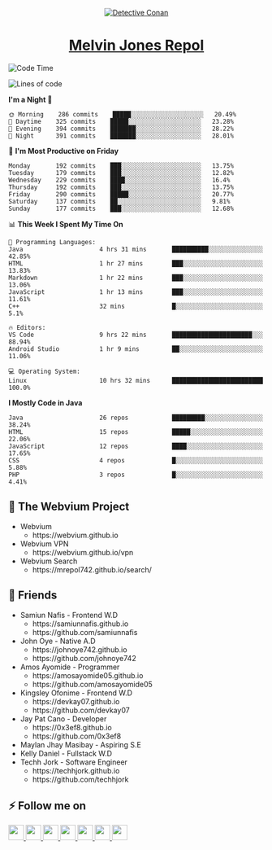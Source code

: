 <p align="center">

<a href="https://mrepol742.github.io">
  <img alt="Detective Conan" src="https://mrepol742-gif-randomizer.vercel.app/api/#2" /> 
  </a> 
<h1 align="center"><a href="https://mrepol742.github.io/">Melvin Jones Repol</a></h1>
</p>

<!--START_SECTION:waka-->
![Code Time](http://img.shields.io/badge/Code%20Time-755%20hrs%2052%20mins-blue)

![Lines of code](https://img.shields.io/badge/From%20Hello%20World%20I%27ve%20Written-237%20Thousand%20lines%20of%20code-blue)

**I'm a Night 🦉** 

```text
🌞 Morning    286 commits    █████░░░░░░░░░░░░░░░░░░░░   20.49% 
🌆 Daytime    325 commits    █████░░░░░░░░░░░░░░░░░░░░   23.28% 
🌃 Evening    394 commits    ███████░░░░░░░░░░░░░░░░░░   28.22% 
🌙 Night      391 commits    ███████░░░░░░░░░░░░░░░░░░   28.01%

```
📅 **I'm Most Productive on Friday** 

```text
Monday       192 commits    ███░░░░░░░░░░░░░░░░░░░░░░   13.75% 
Tuesday      179 commits    ███░░░░░░░░░░░░░░░░░░░░░░   12.82% 
Wednesday    229 commits    ████░░░░░░░░░░░░░░░░░░░░░   16.4% 
Thursday     192 commits    ███░░░░░░░░░░░░░░░░░░░░░░   13.75% 
Friday       290 commits    █████░░░░░░░░░░░░░░░░░░░░   20.77% 
Saturday     137 commits    ██░░░░░░░░░░░░░░░░░░░░░░░   9.81% 
Sunday       177 commits    ███░░░░░░░░░░░░░░░░░░░░░░   12.68%

```


📊 **This Week I Spent My Time On** 

```text
💬 Programming Languages: 
Java                     4 hrs 31 mins       ██████████░░░░░░░░░░░░░░░   42.85% 
HTML                     1 hr 27 mins        ███░░░░░░░░░░░░░░░░░░░░░░   13.83% 
Markdown                 1 hr 22 mins        ███░░░░░░░░░░░░░░░░░░░░░░   13.06% 
JavaScript               1 hr 13 mins        ███░░░░░░░░░░░░░░░░░░░░░░   11.61% 
C++                      32 mins             █░░░░░░░░░░░░░░░░░░░░░░░░   5.1%

🔥 Editors: 
VS Code                  9 hrs 22 mins       ██████████████████████░░░   88.94% 
Android Studio           1 hr 9 mins         ██░░░░░░░░░░░░░░░░░░░░░░░   11.06%

💻 Operating System: 
Linux                    10 hrs 32 mins      █████████████████████████   100.0%

```

**I Mostly Code in Java** 

```text
Java                     26 repos            █████████░░░░░░░░░░░░░░░░   38.24% 
HTML                     15 repos            █████░░░░░░░░░░░░░░░░░░░░   22.06% 
JavaScript               12 repos            ████░░░░░░░░░░░░░░░░░░░░░   17.65% 
CSS                      4 repos             █░░░░░░░░░░░░░░░░░░░░░░░░   5.88% 
PHP                      3 repos             █░░░░░░░░░░░░░░░░░░░░░░░░   4.41%

```



<!--END_SECTION:waka-->

## 🚧 The Webvium Project
<ul>
<li>Webvium
      <ul>
      <li>https://webvium.github.io</li>
    </ul>
  </li>
  <li>Webvium VPN
      <ul>
      <li>https://webvium.github.io/vpn</li>
    </ul>
  </li>
  <li>Webvium Search
      <ul>
      <li>https://mrepol742.github.io/search/</li>
    </ul>
  </li>
  </ul>

## 👥 Friends
<ul>
  <li>Samiun Nafis - Frontend W.D
      <ul>
      <li>https://samiunnafis.github.io</li>
      <li>https://github.com/samiunnafis</li>
    </ul>
  </li>
  <li>John Oye - Native A.D
      <ul>
      <li>https://johnoye742.github.io</li>
      <li>https://github.com/johnoye742</li>
    </ul>
  </li>
  <li>Amos Ayomide - Programmer
    <ul>
      <li>https://amosayomide05.github.io</li>
      <li>https://github.com/amosayomide05</li>
    </ul>
  </li>
  <li>Kingsley Ofonime - Frontend W.D
      <ul>
      <li>https://devkay07.github.io</li>
      <li>https://github.com/devkay07</li>
    </ul>
  </li>
    <li>Jay Pat Cano - Developer
      <ul>
      <li>https://0x3ef8.github.io</li>
      <li>https://github.com/0x3ef8</li>
    </ul>
  </li>
    <li>Maylan Jhay Masibay - Aspiring S.E
  </li>
    <li>Kelly Daniel - Fullstack W.D
  </li>
    <li>Techh Jork - Software Engineer
      <ul>
      <li>https://techhjork.github.io</li>
      <li>https://github.com/techhjork</li>
    </ul>
  </li>
</ul>

## :zap: Follow me on
<a href="https://mrepol742.github.io/">
  <img src="https://github.com/mrepol742/mrepol742/blob/master/images/web.svg" width="30">
</a>
<a href="https://facebook.com/melvinjonesrepol">
  <img src="https://github.com/mrepol742/mrepol742/blob/master/images/facebook.svg" width="30">
</a>
<a href="https://instagram.com/melvinjonesrepol">
  <img src="https://github.com/mrepol742/mrepol742/blob/master/images/instagram.svg" width="30">
</a>
<a href="https://pinterest.com/mrepol742">
  <img src="https://github.com/mrepol742/mrepol742/blob/master/images/pinterest.svg" width="30">
</a>
<a href="https://twitter.com/mrepol742`">
  <img src="https://github.com/mrepol742/mrepol742/blob/master/images/twitter.svg" width="30">
</a>
<a href="https://linkedin.com/in/mrepol742">
  <img src="https://github.com/mrepol742/mrepol742/blob/master/images/linkedin.svg" width="30">
</a>
<a href="https://www.youtube.com/channel/UCDYRUXJ8Qldrvb00q9t2KDA">
  <img src="https://github.com/mrepol742/mrepol742/blob/master/images/youtube.svg" width="30">
</a>


